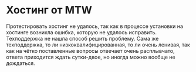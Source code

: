 # Хостинг от MTW

Протестировать хостинг не удалось, так как в процессе установки на хостинге возникла ошибка, которую не удалось исправить. Техподдержка не нашла способ решить проблему. Сама же техподдержка, то ли низкоквалифицированная, то ли очень ленивая, так как на чётко поставленные вопросы отвечает очень расплывчато, ответа приходится ждать сутки-двое, но иногда можно вообще не дождаться.
